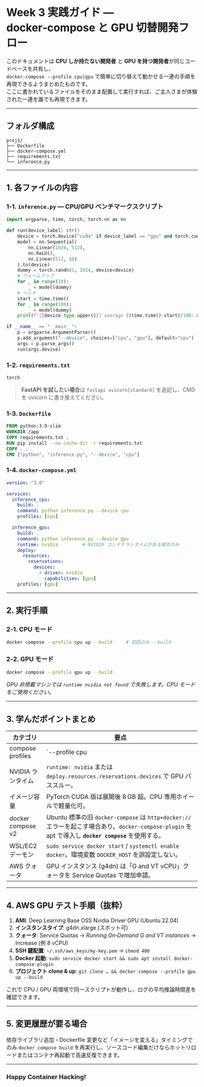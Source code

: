 # Week 3 実践ガイド — docker‑compose と GPU 切替開発フロー

このドキュメントは **CPU しか持たない開発者** と **GPU を持つ開発者**が同じコードベースを共有し、  
`docker‑compose --profile cpu|gpu` で簡単に切り替えて動かせる一連の手順を再現できるようまとめたものです。  
ここに書かれているファイルをそのまま配置して実行すれば、ご主人さまが体験された一連を誰でも再現できます。

---
## フォルダ構成

```text
proj1/
├── Dockerfile
├── docker-compose.yml
├── requirements.txt
└── inference.py
```

---
## 1. 各ファイルの内容

### 1‑1. `inference.py` ― CPU/GPU ベンチマークスクリプト

```python
import argparse, time, torch, torch.nn as nn

def run(device_label: str):
    device = torch.device("cuda" if device_label == "gpu" and torch.cuda.is_available() else "cpu")
    model = nn.Sequential(
        nn.Linear(1024, 512),
        nn.ReLU(),
        nn.Linear(512, 10)
    ).to(device)
    dummy = torch.randn(1, 1024, device=device)
    # ウォームアップ
    for _ in range(10):
        _ = model(dummy)
    # ベンチ
    start = time.time()
    for _ in range(100):
        _ = model(dummy)
    print(f"[{device.type.upper()}] average {(time.time()-start)/100:.6f}s")

if __name__ == "__main__":
    p = argparse.ArgumentParser()
    p.add_argument("--device", choices=["cpu", "gpu"], default="cpu")
    args = p.parse_args()
    run(args.device)
```

### 1‑2. `requirements.txt`

```
torch
```

> **FastAPI を試したい場合**は `fastapi uvicorn[standard]` を追記し、CMD を uvicorn に書き換えてください。

### 1‑3. `Dockerfile`

```dockerfile
FROM python:3.9-slim
WORKDIR /app
COPY requirements.txt .
RUN pip install --no-cache-dir -r requirements.txt
COPY . .
CMD ["python", "inference.py", "--device", "cpu"]
```

### 1‑4. `docker-compose.yml`

```yaml
version: "3.8"

services:
  inference_cpu:
    build: .
    command: python inference.py --device cpu
    profiles: [cpu]

  inference_gpu:
    build: .
    command: python inference.py --device gpu
    runtime: nvidia         # NVIDIA コンテナランタイムがある場合のみ
    deploy:
      resources:
        reservations:
          devices:
            - driver: nvidia
              capabilities: [gpu]
    profiles: [gpu]
```

---
## 2. 実行手順

### 2‑1. CPU モード
```bash
docker compose --profile cpu up --build     # 初回のみ --build
```

### 2‑2. GPU モード
```bash
docker compose --profile gpu up --build
```

*GPU 非搭載マシンでは `runtime nvidia not found` で失敗します。CPU モードをご使用ください。*

---
## 3. 学んだポイントまとめ

| カテゴリ | 要点 |
|----------|------|
| compose profiles | `--profile cpu|gpu` でサービスを切替。共有コードで 1 ファイル。 |
| NVIDIA ランタイム | `runtime: nvidia` または `deploy.resources.reservations.devices` で GPU パススルー。 |
| イメージ容量 | PyTorch CUDA 版は展開後 8 GB 超。CPU 専用ホイールで軽量化可。 |
| docker compose v2 | Ubuntu 標準の旧 `docker-compose` は `http+docker://` エラーを起こす場合あり。`docker-compose-plugin` を apt で導入し **`docker compose`** を使用する。 |
| WSL/EC2 デーモン | `sudo service docker start` / `systemctl enable docker`。環境変数 `DOCKER_HOST` を誤設定しない。 |
| AWS クォータ | GPU インスタンス (g4dn) は「G and VT vCPU」クォータを Service Quotas で増加申請。 |

---
## 4. AWS GPU テスト手順（抜粋）

1. **AMI**: Deep Learning Base OSS Nvidia Driver GPU (Ubuntu 22.04)  
2. **インスタンスタイプ**: g4dn.xlarge (スポット可)  
3. **クォータ**: Service Quotas → *Running On‑Demand G and VT instances* → Increase (例 8 vCPU)  
4. **SSH 鍵配置**: `~/.ssh/aws_keys/my-key.pem` → `chmod 400`  
5. **Docker 起動**: `sudo service docker start && sudo apt install docker-compose-plugin`  
6. **プロジェクト clone & up**: `git clone … && docker compose --profile gpu up --build`  

これで CPU / GPU 両環境で同一スクリプトが動作し、ログの平均推論時間差を確認できます。

---
## 5. 変更履歴が要る場合

依存ライブラリ追加・Dockerfile 変更など「イメージを変える」タイミングでのみ `docker compose build` を再実行し、ソースコード編集だけならホットリロードまたはコンテナ再起動で高速反復できます。

---
### Happy Container Hacking!  
